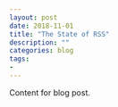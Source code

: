 ```yaml
---
layout: post
date: 2018-11-01
title: "The State of RSS"
description: ""
categories: blog
tags:
- 
---
```


Content for blog post.
